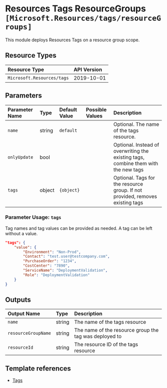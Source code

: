 # Resources Tags ResourceGroups `[Microsoft.Resources/tags/resourceGroups]`

This module deploys Resources Tags on a resource group scope.

## Resource Types

| Resource Type | API Version |
| :-- | :-- |
| `Microsoft.Resources/tags` | 2019-10-01 |

## Parameters

| Parameter Name | Type | Default Value | Possible Values | Description |
| :-- | :-- | :-- | :-- | :-- |
| `name` | string | `default` |  | Optional. The name of the tags resource. |
| `onlyUpdate` | bool |  |  | Optional. Instead of overwriting the existing tags, combine them with the new tags |
| `tags` | object | `{object}` |  | Optional. Tags for the resource group. If not provided, removes existing tags |

### Parameter Usage: `tags`

Tag names and tag values can be provided as needed. A tag can be left without a value.

```json
"tags": {
    "value": {
        "Environment": "Non-Prod",
        "Contact": "test.user@testcompany.com",
        "PurchaseOrder": "1234",
        "CostCenter": "7890",
        "ServiceName": "DeploymentValidation",
        "Role": "DeploymentValidation"
    }
}
```

## Outputs

| Output Name | Type | Description |
| :-- | :-- | :-- |
| `name` | string | The name of the tags resource |
| `resourceGroupName` | string | The name of the resource group the tag was deployed to |
| `resourceId` | string | The resource ID of the tags resource |

## Template references

- [Tags](https://docs.microsoft.com/en-us/azure/templates/Microsoft.Resources/2019-10-01/tags)
